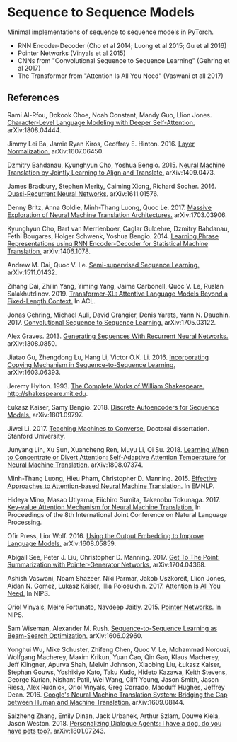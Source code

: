# Sequence to Sequence Models

Minimal implementations of sequence to sequence models in PyTorch.

- RNN Encoder-Decoder (Cho et al 2014; Luong et al 2015; Gu et al 2016)
- Pointer Networks (Vinyals et al 2015)
- CNNs from "Convolutional Sequence to Sequence Learning" (Gehring et al 2017)
- The Transformer from "Attention Is All You Need" (Vaswani et all 2017)

## References

Rami Al-Rfou, Dokook Choe, Noah Constant, Mandy Guo, Llion Jones. [Character-Level Language Modeling with Deeper Self-Attention.](https://arxiv.org/abs/1808.04444) arXiv:1808.04444.

Jimmy Lei Ba, Jamie Ryan Kiros, Geoffrey E. Hinton. 2016. [Layer Normalization.](https://arxiv.org/abs/1607.06450) arXiv:1607.06450.

Dzmitry Bahdanau, Kyunghyun Cho, Yoshua Bengio. 2015. [Neural Machine Translation by Jointly Learning to Align and Translate.](https://arxiv.org/abs/1409.0473) arXiv:1409.0473.

James Bradbury, Stephen Merity, Caiming Xiong, Richard Socher. 2016. [Quasi-Recurrent Neural Networks.](https://arxiv.org/abs/1611.01576) arXiv:1611.01576.

Denny Britz, Anna Goldie, Minh-Thang Luong, Quoc Le. 2017. [Massive Exploration of Neural Machine Translation Architectures.](https://arxiv.org/abs/1703.03906) arXiv:1703.03906.

Kyunghyun Cho, Bart van Merrienboer, Caglar Gulcehre, Dzmitry Bahdanau, Fethi Bougares, Holger Schwenk, Yoshua Bengio. 2014. [Learning Phrase Representations using RNN Encoder-Decoder for Statistical Machine Translation.](https://arxiv.org/abs/1406.1078) arXiv:1406.1078.

Andrew M. Dai, Quoc V. Le. [Semi-supervised Sequence Learning.](https://arxiv.org/abs/1511.01432) arXiv:1511.01432.

Zihang Dai, Zhilin Yang, Yiming Yang, Jaime Carbonell, Quoc V. Le, Ruslan Salakhutdinov. 2019. [Transformer-XL: Attentive Language Models Beyond a Fixed-Length Context.](https://arxiv.org/abs/1901.02860) In ACL.

Jonas Gehring, Michael Auli, David Grangier, Denis Yarats, Yann N. Dauphin. 2017. [Convolutional Sequence to Sequence Learning.](https://arxiv.org/abs/1705.03122) arXiv:1705.03122.

Alex Graves. 2013. [Generating Sequences With Recurrent Neural Networks.](https://arxiv.org/abs/1308.0850) arXiv:1308.0850.

Jiatao Gu, Zhengdong Lu, Hang Li, Victor O.K. Li. 2016. [Incorporating Copying Mechanism in Sequence-to-Sequence Learning.](https://arxiv.org/abs/1603.06393) arXiv:1603.06393.

Jeremy Hylton. 1993. [The Complete Works of William Shakespeare.](http://shakespeare.mit.edu) http://shakespeare.mit.edu.

Łukasz Kaiser, Samy Bengio. 2018. [Discrete Autoencoders for Sequence Models.](https://arxiv.org/abs/1801.09797) arXiv:1801.09797.

Jiwei Li. 2017. [Teaching Machines to Converse.](https://github.com/jiweil/Jiwei-Thesis/blob/master/thesis.pdf) Doctoral dissertation. Stanford University.

Junyang Lin, Xu Sun, Xuancheng Ren, Muyu Li, Qi Su. 2018. [Learning When to Concentrate or Divert Attention: Self-Adaptive Attention Temperature for Neural Machine Translation.](https://arxiv.org/abs/1808.07374) arXiv:1808.07374.

Minh-Thang Luong, Hieu Pham, Christopher D. Manning. 2015. [Effective Approaches to Attention-based Neural Machine Translation.](https://arxiv.org/abs/1508.04025) In EMNLP.

Hideya Mino, Masao Utiyama, Eiichiro Sumita, Takenobu Tokunaga. 2017. [Key-value Attention Mechanism for Neural Machine Translation.](http://aclweb.org/anthology/I17-2049) In Proceedings of the 8th International Joint Conference on Natural Language Processing.

Ofir Press, Lior Wolf. 2016. [Using the Output Embedding to Improve Language Models.](https://arxiv.org/abs/1608.05859) arXiv:1608.05859.

Abigail See, Peter J. Liu, Christopher D. Manning. 2017. [Get To The Point: Summarization with Pointer-Generator Networks.](https://arxiv.org/abs/1704.04368) arXiv:1704.04368.

Ashish Vaswani, Noam Shazeer, Niki Parmar, Jakob Uszkoreit, Llion Jones, Aidan N. Gomez, Lukasz Kaiser, Illia Polosukhin. 2017. [Attention Is All You Need.](https://arxiv.org/abs/1706.03762) In NIPS.

Oriol Vinyals, Meire Fortunato, Navdeep Jaitly. 2015. [Pointer Networks.](https://arxiv.org/abs/1506.03134) In NIPS.

Sam Wiseman, Alexander M. Rush. [Sequence-to-Sequence Learning as Beam-Search Optimization.](https://arxiv.org/abs/1606.02960) arXiv:1606.02960.

Yonghui Wu, Mike Schuster, Zhifeng Chen, Quoc V. Le, Mohammad Norouzi, Wolfgang Macherey, Maxim Krikun, Yuan Cao, Qin Gao, Klaus Macherey, Jeff Klingner, Apurva Shah, Melvin Johnson, Xiaobing Liu, Łukasz Kaiser, Stephan Gouws, Yoshikiyo Kato, Taku Kudo, Hideto Kazawa, Keith Stevens, George Kurian, Nishant Patil, Wei Wang, Cliff Young, Jason Smith, Jason Riesa, Alex Rudnick, Oriol Vinyals, Greg Corrado, Macduff Hughes, Jeffrey Dean. 2016. [Google's Neural Machine Translation System: Bridging the Gap between Human and Machine Translation.](https://arxiv.org/abs/1609.08144) arXiv:1609.08144.

Saizheng Zhang, Emily Dinan, Jack Urbanek, Arthur Szlam, Douwe Kiela, Jason Weston. 2018. [Personalizing Dialogue Agents: I have a dog, do you have pets too?.](https://arxiv.org/abs/1801.07243) arXiv:1801.07243.
